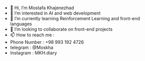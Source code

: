 - 👋 Hi, I’m Mostafa Khajenezhad
- 👀 I’m interested in AI and web development  
- 🌱 I’m currently learning Reinforcement Learning and front-end languages
- 💞️ I’m looking to collaborate on front-end projects
- 📫 How to reach me :
- Phone Number : +98 993 192 4726
- telegram  : @Moskha
- Instagram : MKH.diary

<!---
ALICTF/ALICTF is a ✨ special ✨ repository because its `README.md` (this file) appears on your GitHub profile.
You can click the Preview link to take a look at your changes.
--->
